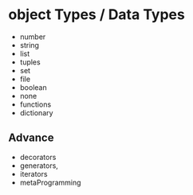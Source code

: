 # object Types / Data Types

- number
- string
- list
- tuples
- set
- file
- boolean
- none
- functions
- dictionary

## Advance
- decorators
- generators,
- iterators
- metaProgramming